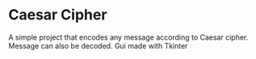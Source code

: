 # Caesar Cipher

A simple project that encodes any message according to Caesar cipher. 
Message can also be decoded. Gui made with Tkinter

